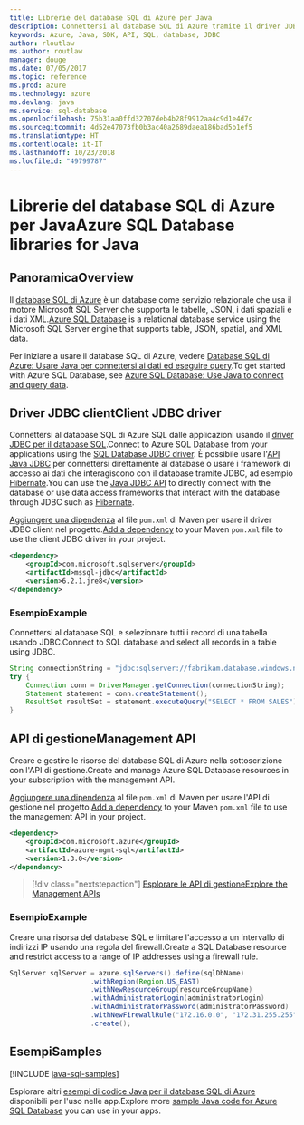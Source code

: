 ```yaml
---
title: Librerie del database SQL di Azure per Java
description: Connettersi al database SQL di Azure tramite il driver JDBC le istanze di gestione del database SQL di Azure con l'API di gestione.
keywords: Azure, Java, SDK, API, SQL, database, JDBC
author: rloutlaw
ms.author: routlaw
manager: douge
ms.date: 07/05/2017
ms.topic: reference
ms.prod: azure
ms.technology: azure
ms.devlang: java
ms.service: sql-database
ms.openlocfilehash: 75b31aa0ffd32707deb4b28f9912aa4c9d1e4d7c
ms.sourcegitcommit: 4d52e47073fb0b3ac40a2689daea186bad5b1ef5
ms.translationtype: HT
ms.contentlocale: it-IT
ms.lasthandoff: 10/23/2018
ms.locfileid: "49799787"
---
```

# <a name="azure-sql-database-libraries-for-java"></a><span data-ttu-id="55418-104">Librerie del database SQL di Azure per Java</span><span class="sxs-lookup"><span data-stu-id="55418-104">Azure SQL Database libraries for Java</span></span>

## <a name="overview"></a><span data-ttu-id="55418-105">Panoramica</span><span class="sxs-lookup"><span data-stu-id="55418-105">Overview</span></span>

<span data-ttu-id="55418-106">Il [database SQL di Azure](/azure/sql-database/sql-database-technical-overview) è un database come servizio relazionale che usa il motore Microsoft SQL Server che supporta le tabelle, JSON, i dati spaziali e i dati XML.</span><span class="sxs-lookup"><span data-stu-id="55418-106">[Azure SQL Database](/azure/sql-database/sql-database-technical-overview) is a relational database service using the Microsoft SQL Server engine that supports table, JSON, spatial, and XML data.</span></span> 

<span data-ttu-id="55418-107">Per iniziare a usare il database SQL di Azure, vedere [Database SQL di Azure: Usare Java per connettersi ai dati ed eseguire query](/azure/sql-database/sql-database-connect-query-java).</span><span class="sxs-lookup"><span data-stu-id="55418-107">To get started with Azure SQL Database, see [Azure SQL Database: Use Java to connect and query data](/azure/sql-database/sql-database-connect-query-java).</span></span>

## <a name="client-jdbc-driver"></a><span data-ttu-id="55418-108">Driver JDBC client</span><span class="sxs-lookup"><span data-stu-id="55418-108">Client JDBC driver</span></span>

<span data-ttu-id="55418-109">Connettersi al database SQL di Azure SQL dalle applicazioni usando il [driver JDBC per il database SQL](/sql/connect/jdbc/microsoft-jdbc-driver-for-sql-server).</span><span class="sxs-lookup"><span data-stu-id="55418-109">Connect to Azure SQL Database from your applications using the [SQL Database JDBC driver](/sql/connect/jdbc/microsoft-jdbc-driver-for-sql-server).</span></span> <span data-ttu-id="55418-110">È possibile usare l'[API Java JDBC](https://docs.oracle.com/javase/8/docs/technotes/guides/jdbc/) per connettersi direttamente al database o usare i framework di accesso ai dati che interagiscono con il database tramite JDBC, ad esempio [Hibernate](http://hibernate.org/).</span><span class="sxs-lookup"><span data-stu-id="55418-110">You can use the [Java JDBC API](https://docs.oracle.com/javase/8/docs/technotes/guides/jdbc/) to directly connect with the database or use data access frameworks that interact with the database through JDBC such as [Hibernate](http://hibernate.org/).</span></span>

<span data-ttu-id="55418-111">[Aggiungere una dipendenza](https://maven.apache.org/guides/getting-started/index.html#How_do_I_use_external_dependencies) al file `pom.xml` di Maven per usare il driver JDBC client nel progetto.</span><span class="sxs-lookup"><span data-stu-id="55418-111">[Add a dependency](https://maven.apache.org/guides/getting-started/index.html#How_do_I_use_external_dependencies) to your Maven `pom.xml` file to use the client JDBC driver in your project.</span></span>


```XML
<dependency>
    <groupId>com.microsoft.sqlserver</groupId>
    <artifactId>mssql-jdbc</artifactId>
    <version>6.2.1.jre8</version>
</dependency>
```   

### <a name="example"></a><span data-ttu-id="55418-112">Esempio</span><span class="sxs-lookup"><span data-stu-id="55418-112">Example</span></span>

<span data-ttu-id="55418-113">Connettersi al database SQL e selezionare tutti i record di una tabella usando JDBC.</span><span class="sxs-lookup"><span data-stu-id="55418-113">Connect to SQL database and select all records in a table using JDBC.</span></span>

```java
String connectionString = "jdbc:sqlserver://fabrikam.database.windows.net:1433;database=fiber;user=raisa;password=testpass;encrypt=true;hostNameInCertificate=*.database.windows.net;loginTimeout=30;";
try {
    Connection conn = DriverManager.getConnection(connectionString);
    Statement statement = conn.createStatement();
    ResultSet resultSet = statement.executeQuery("SELECT * FROM SALES");
}  
```

## <a name="management-api"></a><span data-ttu-id="55418-114">API di gestione</span><span class="sxs-lookup"><span data-stu-id="55418-114">Management API</span></span>

<span data-ttu-id="55418-115">Creare e gestire le risorse del database SQL di Azure nella sottoscrizione con l'API di gestione.</span><span class="sxs-lookup"><span data-stu-id="55418-115">Create and manage Azure SQL Database resources in your subscription with the management API.</span></span>   

<span data-ttu-id="55418-116">[Aggiungere una dipendenza](https://maven.apache.org/guides/getting-started/index.html#How_do_I_use_external_dependencies) al file `pom.xml` di Maven per usare l'API di gestione nel progetto.</span><span class="sxs-lookup"><span data-stu-id="55418-116">[Add a dependency](https://maven.apache.org/guides/getting-started/index.html#How_do_I_use_external_dependencies) to your Maven `pom.xml` file to use the management API in your project.</span></span>


```XML
<dependency>
    <groupId>com.microsoft.azure</groupId>
    <artifactId>azure-mgmt-sql</artifactId>
    <version>1.3.0</version>
</dependency>
```

> [!div class="nextstepaction"]
> [<span data-ttu-id="55418-117">Esplorare le API di gestione</span><span class="sxs-lookup"><span data-stu-id="55418-117">Explore the Management APIs</span></span>](/java/api/overview/azure/sql/management)

### <a name="example"></a><span data-ttu-id="55418-118">Esempio</span><span class="sxs-lookup"><span data-stu-id="55418-118">Example</span></span>

<span data-ttu-id="55418-119">Creare una risorsa del database SQL e limitare l'accesso a un intervallo di indirizzi IP usando una regola del firewall.</span><span class="sxs-lookup"><span data-stu-id="55418-119">Create a SQL Database resource and restrict access to a range of IP addresses using a firewall rule.</span></span>

```java
SqlServer sqlServer = azure.sqlServers().define(sqlDbName)
                    .withRegion(Region.US_EAST)
                    .withNewResourceGroup(resourceGroupName)
                    .withAdministratorLogin(administratorLogin)
                    .withAdministratorPassword(administratorPassword)
                    .withNewFirewallRule("172.16.0.0", "172.31.255.255")
                    .create();
```

## <a name="samples"></a><span data-ttu-id="55418-120">Esempi</span><span class="sxs-lookup"><span data-stu-id="55418-120">Samples</span></span>

[!INCLUDE [java-sql-samples](../docs-ref-conceptual/includes/sql.md)]

<span data-ttu-id="55418-121">Esplorare altri [esempi di codice Java per il database SQL di Azure](https://azure.microsoft.com/resources/samples/?platform=java&term=SQL) disponibili per l'uso nelle app.</span><span class="sxs-lookup"><span data-stu-id="55418-121">Explore more [sample Java code for Azure SQL Database](https://azure.microsoft.com/resources/samples/?platform=java&term=SQL) you can use in your apps.</span></span>